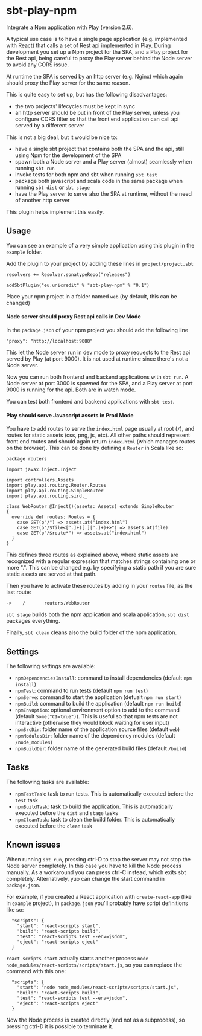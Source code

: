 # sbt-play-npm

Integrate a Npm application with Play (version 2.6).

A typical use case is to have a single page application (e.g. implemented with React) that calls a set of Rest api implemented in Play.
During development you set up a Npm project for tha SPA, and a Play project for the Rest api, being careful to proxy the Play server behind the Node server to avoid any CORS issue.

At runtime the SPA is served by an http server (e.g. Nginx) which again should proxy the Play server for the same reason.

This is quite easy to set up, but has the following disadvantages:

- the two projects' lifecycles must be kept in sync
- an http server should be put in front of the Play server, unless you configure CORS filter so that the front end application can call api served by a different server

This is not a big deal, but it would be nice to:
 
- have a single sbt project that contains both the SPA and the api, still using Npm for the development of the SPA
- spawn both a Node server and a Play server (almost) seamlessly when running `sbt run`
- invoke tests for both npm and sbt when running `sbt test`
- package both javascript and scala code in the same package when running `sbt dist` or `sbt stage`
- have the Play server to serve also the SPA at runtime, without the need of another http server

This plugin helps implement this easily.

## Usage

You can see an example of a very simple application using this plugin in the `example` folder.

Add the plugin to your project by adding these lines in `project/project.sbt`

```
resolvers += Resolver.sonatypeRepo("releases")

addSbtPlugin("eu.unicredit" % "sbt-play-npm" % "0.1")
```

Place your npm project in a folder named `web` (by default, this can be changed)

#### Node server should proxy Rest api calls in Dev Mode

In the `package.json` of your npm project you should add the following line

```
"proxy": "http://localhost:9000"
```

This let the Node server run in dev mode to proxy requests to the Rest api served by Play (at port 9000).
It is not used at runtime since there's not a Node server.

Now you can run both frontend and backend applications with `sbt run`. A Node server at port 3000 is spawned for the SPA, and a Play server at port 9000 is running for the api. Both are in watch mode.

You can test both frontend and backend applications with `sbt test`.

#### Play should serve Javascript assets in Prod Mode

You have to add routes to serve the `index.html` page usually at root (`/`), and routes for static assets (css, png, js, etc). All other paths should represent front end routes and should again return `index.html` (which manages routes on the browser).
This can be done by defining a `Router` in Scala like so:

```
package routers

import javax.inject.Inject

import controllers.Assets
import play.api.routing.Router.Routes
import play.api.routing.SimpleRouter
import play.api.routing.sird._

class WebRouter @Inject()(assets: Assets) extends SimpleRouter
{
  override def routes: Routes = {
    case GET(p"/") => assets.at("index.html")
    case GET(p"/$file<[^.]+([.][^.]+)+>") => assets.at(file)
    case GET(p"/$route*") => assets.at("index.html")
  }
}
```

This defines three routes as explained above, where static assets are recognized with a regular expression that matches strings containing one or more ".". This can be changed e.g. by specifying a static path if you are sure static assets are served at that path.

Then you have to activate these routes by adding in your `routes` file, as the last route:

```
->    /       routers.WebRouter
```

`sbt stage` builds both the npm application and scala application, `sbt dist` packages everything.

Finally, `sbt clean` cleans also the build folder of the npm application. 

## Settings

The following settings are available:

- `npmDependenciesInstall`: command to install dependencies (default `npm install`)
- `npmTest`: command to run tests (default `npm run test`)
- `npmServe`: command to start the application (defualt `npm run start`)
- `npmBuild`: command to build the application (default `npm run build`)
- `npmEnvOption`: optional environment option to add to the command (default `Some("CI=true")`). This is useful so that npm tests are not interactive (otherwise they would block waiting for user input)
- `npmSrcDir`: folder name of the application source files (default `web`)
- `npmModulesDir`: folder name of the dependency modules (default `/node_modules`)
- `npmBuildDir`: folder name of the generated build files (default `/build`)

## Tasks

The following tasks are available:

- `npmTestTask`: task to run tests. This is automatically executed before the `test` task
- `npmBuildTask`: task to build the application. This is automatically executed before the `dist` and `stage` tasks
- `npmCleanTask`: task to clean the build folder. This is automatically executed before the `clean` task

## Known issues

When running `sbt run`, pressing ctrl-D to stop the server may not stop the Node server completely. In this case you have to kill the Node process manually.
As a workaround you can press ctrl-C instead, which exits sbt completely. Alternatively, yuo can change the start command in `package.json`.

For example, if you created a React application with `create-react-app` (like in `example` project), in `package.json` you'll probably have script definitions like so:

```
  "scripts": {
    "start": "react-scripts start",
    "build": "react-scripts build",
    "test": "react-scripts test --env=jsdom",
    "eject": "react-scripts eject"
  }
```

`react-scripts start` actually starts another process `node node_modules/react-scripts/scripts/start.js`, so you can replace the command with this one:

```
  "scripts": {
    "start": "node node_modules/react-scripts/scripts/start.js",
    "build": "react-scripts build",
    "test": "react-scripts test --env=jsdom",
    "eject": "react-scripts eject"
  }
```

Now the Node process is created directly (and not as a subprocess), so pressing ctrl-D it is possible to terminate it.
